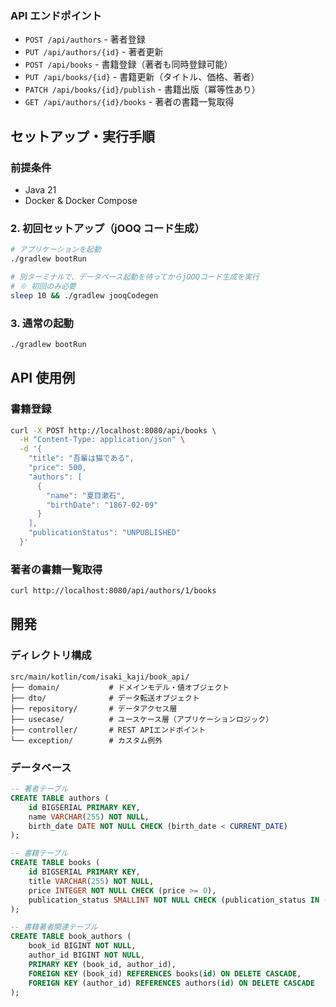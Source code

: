 ### API エンドポイント

- `POST /api/authors` - 著者登録
- `PUT /api/authors/{id}` - 著者更新
- `POST /api/books` - 書籍登録（著者も同時登録可能）
- `PUT /api/books/{id}` - 書籍更新（タイトル、価格、著者）
- `PATCH /api/books/{id}/publish` - 書籍出版（冪等性あり）
- `GET /api/authors/{id}/books` - 著者の書籍一覧取得

## セットアップ・実行手順

### 前提条件

- Java 21
- Docker & Docker Compose

### 2. 初回セットアップ（jOOQ コード生成）

```bash
# アプリケーションを起動
./gradlew bootRun

# 別ターミナルで、データベース起動を待ってからjOOQコード生成を実行
# ※ 初回のみ必要
sleep 10 && ./gradlew jooqCodegen
```

### 3. 通常の起動

```bash
./gradlew bootRun
```

## API 使用例

### 書籍登録

```bash
curl -X POST http://localhost:8080/api/books \
  -H "Content-Type: application/json" \
  -d '{
    "title": "吾輩は猫である",
    "price": 500,
    "authors": [
      {
        "name": "夏目漱石",
        "birthDate": "1867-02-09"
      }
    ],
    "publicationStatus": "UNPUBLISHED"
  }'
```

### 著者の書籍一覧取得

```bash
curl http://localhost:8080/api/authors/1/books
```

## 開発

### ディレクトリ構成

```
src/main/kotlin/com/isaki_kaji/book_api/
├── domain/           # ドメインモデル・値オブジェクト
├── dto/              # データ転送オブジェクト
├── repository/       # データアクセス層
├── usecase/          # ユースケース層（アプリケーションロジック）
├── controller/       # REST APIエンドポイント
└── exception/        # カスタム例外
```

### データベース

```sql
-- 著者テーブル
CREATE TABLE authors (
    id BIGSERIAL PRIMARY KEY,
    name VARCHAR(255) NOT NULL,
    birth_date DATE NOT NULL CHECK (birth_date < CURRENT_DATE)
);

-- 書籍テーブル
CREATE TABLE books (
    id BIGSERIAL PRIMARY KEY,
    title VARCHAR(255) NOT NULL,
    price INTEGER NOT NULL CHECK (price >= 0),
    publication_status SMALLINT NOT NULL CHECK (publication_status IN (0, 1))
);

-- 書籍著者関連テーブル
CREATE TABLE book_authors (
    book_id BIGINT NOT NULL,
    author_id BIGINT NOT NULL,
    PRIMARY KEY (book_id, author_id),
    FOREIGN KEY (book_id) REFERENCES books(id) ON DELETE CASCADE,
    FOREIGN KEY (author_id) REFERENCES authors(id) ON DELETE CASCADE
);
```
